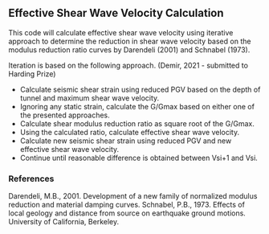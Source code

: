 ## Effective Shear Wave Velocity Calculation
This code will calculate effective shear wave velocity using iterative approach to determine the reduction in shear wave velocity based on the modulus reduction ratio curves by Darendeli (2001) and Schnabel (1973).

Iteration is based on the following approach. (Demir, 2021 - submitted to Harding Prize)
 - Calculate seismic shear strain using reduced PGV based on the depth of tunnel and maximum shear wave velocity.
 - Ignoring any static strain, calculate the G/Gmax based on either one of the presented approaches.
 - Calculate shear modulus reduction ratio as square root of the G/Gmax.
 - Using the calculated ratio, calculate effective shear wave velocity.
 - Calculate new seismic shear strain using reduced PGV and new effective shear wave velocity.
 - Continue until reasonable difference is obtained between Vsi+1 and Vsi.

### References
Darendeli, M.B., 2001. Development of a new family of normalized modulus reduction and material damping curves.
Schnabel, P.B., 1973. Effects of local geology and distance from source on earthquake ground motions. University of California, Berkeley.
